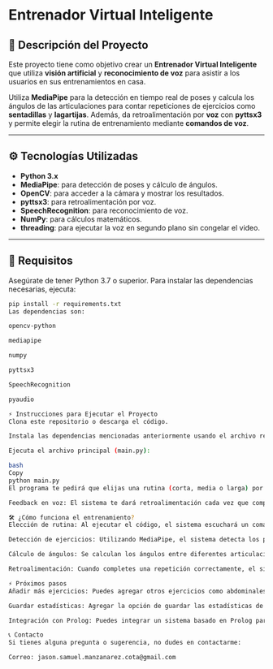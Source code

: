 # Entrenador Virtual Inteligente

## 🚀 **Descripción del Proyecto**

Este proyecto tiene como objetivo crear un **Entrenador Virtual Inteligente** que utiliza **visión artificial** y **reconocimiento de voz** para asistir a los usuarios en sus entrenamientos en casa. 

Utiliza **MediaPipe** para la detección en tiempo real de poses y calcula los ángulos de las articulaciones para contar repeticiones de ejercicios como **sentadillas** y **lagartijas**. Además, da retroalimentación por **voz** con **pyttsx3** y permite elegir la rutina de entrenamiento mediante **comandos de voz**.

---

## ⚙️ **Tecnologías Utilizadas**

- **Python 3.x**
- **MediaPipe**: para detección de poses y cálculo de ángulos.
- **OpenCV**: para acceder a la cámara y mostrar los resultados.
- **pyttsx3**: para retroalimentación por voz.
- **SpeechRecognition**: para reconocimiento de voz.
- **NumPy**: para cálculos matemáticos.
- **threading**: para ejecutar la voz en segundo plano sin congelar el video.

---

## 🚀 **Requisitos**

Asegúrate de tener Python 3.7 o superior. Para instalar las dependencias necesarias, ejecuta:

```bash
pip install -r requirements.txt
Las dependencias son:

opencv-python

mediapipe

numpy

pyttsx3

SpeechRecognition

pyaudio

⚡ Instrucciones para Ejecutar el Proyecto
Clona este repositorio o descarga el código.

Instala las dependencias mencionadas anteriormente usando el archivo requirements.txt.

Ejecuta el archivo principal (main.py):

bash
Copy
python main.py
El programa te pedirá que elijas una rutina (corta, media o larga) por comando de voz. Luego, se activará la cámara y comenzará a contar repeticiones de los ejercicios seleccionados (sentadillas o lagartijas).

Feedback en voz: El sistema te dará retroalimentación cada vez que completes una repetición correctamente.

🛠 ¿Cómo funciona el entrenamiento?
Elección de rutina: Al ejecutar el código, el sistema escuchará un comando de voz para elegir una rutina: "corta", "media", o "larga".

Detección de ejercicios: Utilizando MediaPipe, el sistema detecta los puntos clave de tu cuerpo (rodillas, tobillos, hombros, etc.) para verificar si estás haciendo el ejercicio correctamente.

Cálculo de ángulos: Se calculan los ángulos entre diferentes articulaciones (como la rodilla y el tobillo para las sentadillas) para contar cuántas repeticiones completas has hecho.

Retroalimentación: Cuando completes una repetición correctamente, el sistema te dará retroalimentación verbal positiva como "¡Muy bien hecho!".

⚡ Próximos pasos
Añadir más ejercicios: Puedes agregar otros ejercicios como abdominales, flexiones y más, siguiendo la misma lógica de detección de ángulos.

Guardar estadísticas: Agregar la opción de guardar las estadísticas de entrenamiento (número de repeticiones, tiempo, etc.) para análisis posteriores.

Integración con Prolog: Puedes integrar un sistema basado en Prolog para evaluar la postura de manera más avanzada y personalizada.

📞 Contacto
Si tienes alguna pregunta o sugerencia, no dudes en contactarme:

Correo: jason.samuel.manzanarez.cota@gmail.com
